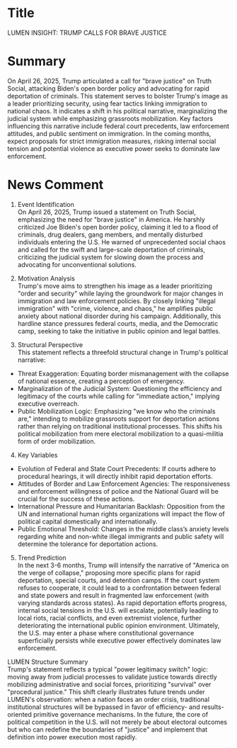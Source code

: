 # Title
LUMEN INSIGHT: TRUMP CALLS FOR BRAVE JUSTICE

# Summary
On April 26, 2025, Trump articulated a call for "brave justice" on Truth Social, attacking Biden's open border policy and advocating for rapid deportation of criminals. This statement serves to bolster Trump's image as a leader prioritizing security, using fear tactics linking immigration to national chaos. It indicates a shift in his political narrative, marginalizing the judicial system while emphasizing grassroots mobilization. Key factors influencing this narrative include federal court precedents, law enforcement attitudes, and public sentiment on immigration. In the coming months, expect proposals for strict immigration measures, risking internal social tension and potential violence as executive power seeks to dominate law enforcement.

# News Comment
1. Event Identification  
On April 26, 2025, Trump issued a statement on Truth Social, emphasizing the need for "brave justice" in America. He harshly criticized Joe Biden's open border policy, claiming it led to a flood of criminals, drug dealers, gang members, and mentally disturbed individuals entering the U.S. He warned of unprecedented social chaos and called for the swift and large-scale deportation of criminals, criticizing the judicial system for slowing down the process and advocating for unconventional solutions.

2. Motivation Analysis  
Trump's move aims to strengthen his image as a leader prioritizing "order and security" while laying the groundwork for major changes in immigration and law enforcement policies. By closely linking "illegal immigration" with "crime, violence, and chaos," he amplifies public anxiety about national disorder during his campaign. Additionally, this hardline stance pressures federal courts, media, and the Democratic camp, seeking to take the initiative in public opinion and legal battles.

3. Structural Perspective  
This statement reflects a threefold structural change in Trump's political narrative:
- Threat Exaggeration: Equating border mismanagement with the collapse of national essence, creating a perception of emergency.
- Marginalization of the Judicial System: Questioning the efficiency and legitimacy of the courts while calling for "immediate action," implying executive overreach.
- Public Mobilization Logic: Emphasizing "we know who the criminals are," intending to mobilize grassroots support for deportation actions rather than relying on traditional institutional processes. This shifts his political mobilization from mere electoral mobilization to a quasi-militia form of order mobilization.

4. Key Variables  
- Evolution of Federal and State Court Precedents: If courts adhere to procedural hearings, it will directly inhibit rapid deportation efforts.
- Attitudes of Border and Law Enforcement Agencies: The responsiveness and enforcement willingness of police and the National Guard will be crucial for the success of these actions.
- International Pressure and Humanitarian Backlash: Opposition from the UN and international human rights organizations will impact the flow of political capital domestically and internationally.
- Public Emotional Threshold: Changes in the middle class’s anxiety levels regarding white and non-white illegal immigrants and public safety will determine the tolerance for deportation actions.

5. Trend Prediction  
In the next 3-6 months, Trump will intensify the narrative of "America on the verge of collapse," proposing more specific plans for rapid deportation, special courts, and detention camps. If the court system refuses to cooperate, it could lead to a confrontation between federal and state powers and result in fragmented law enforcement (with varying standards across states). As rapid deportation efforts progress, internal social tensions in the U.S. will escalate, potentially leading to local riots, racial conflicts, and even extremist violence, further deteriorating the international public opinion environment. Ultimately, the U.S. may enter a phase where constitutional governance superficially persists while executive power effectively dominates law enforcement.

LUMEN Structure Summary  
Trump's statement reflects a typical "power legitimacy switch" logic: moving away from judicial processes to validate justice towards directly mobilizing administrative and social forces, prioritizing "survival" over "procedural justice." This shift clearly illustrates future trends under LUMEN's observation: when a nation faces an order crisis, traditional institutional structures will be bypassed in favor of efficiency- and results-oriented primitive governance mechanisms. In the future, the core of political competition in the U.S. will not merely be about electoral outcomes but who can redefine the boundaries of "justice" and implement that definition into power execution most rapidly.
